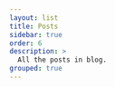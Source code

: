 ```yaml
---
layout: list
title: Posts
sidebar: true
order: 6
description: >
  All the posts in blog.
grouped: true
---
```

